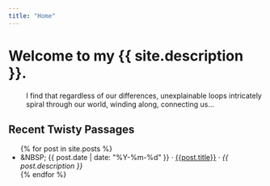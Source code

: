 ```yaml
---
title: "Home"
---
```


# Welcome to my {{ site.description }}.

 <p style="padding-left:35px;"> I find that regardless of our differences, unexplainable loops intricately spiral through our world, winding along, connecting us... </p>

<!---
{% for post in site.posts %}
  <h1 class="w3-text-pink"><a href="{{post.url | prepend: site.baseurl }}">{{ post.title }}</a></h1>
  <h4 class="w3-text-gray">{{ post.date  | date: "%Y-%m-%d" }}</h4>
  <h5>{{ post.description }}</h5>
  &ordm;
{% endfor %}
--->

## Recent Twisty Passages

<ul class="star">
{% for post in site.posts %}
  <li> &NBSP; {{ post.date  | date: "%Y-%m-%d" }} &middot; <a href="{{post.url | prepend: site.baseurl }}">{{post.title}}</a> &middot; <i>{{ post.description }}</i></li>
{% endfor %}
</ul>
